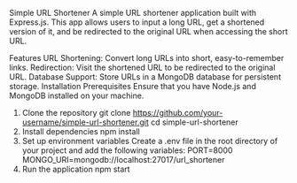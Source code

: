 Simple URL Shortener
A simple URL shortener application built with Express.js. This app allows users to input a long URL, get a shortened version of it, and be redirected to the original URL when accessing the short URL.

Features
URL Shortening: Convert long URLs into short, easy-to-remember links.
Redirection: Visit the shortened URL to be redirected to the original URL.
Database Support: Store URLs in a MongoDB database for persistent storage.
Installation
Prerequisites
Ensure that you have Node.js and MongoDB installed on your machine.
1. Clone the repository
git clone https://github.com/your-username/simple-url-shortener.git
cd simple-url-shortener
2. Install dependencies
npm install
3. Set up environment variables
Create a .env file in the root directory of your project and add the following variables:
PORT=8000
MONGO_URI=mongodb://localhost:27017/url_shortener
4. Run the application
npm start

